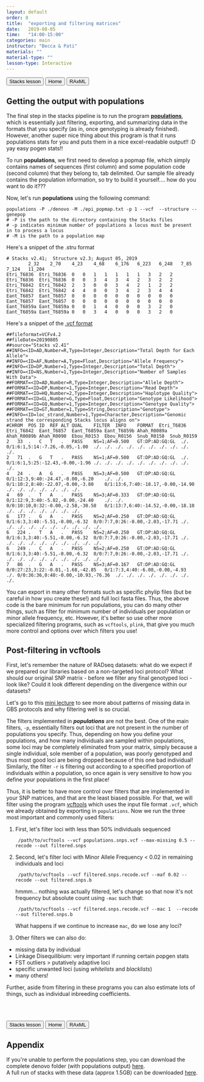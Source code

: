 ```yaml
---
layout: default
order: 8
title:  "exporting and filtering matrices"
date:   2019-08-05
time:   "14:00-15:00"
categories: main
instructor: "Becca & Pati"
materials: ""
material-type: ""
lesson-type: Interactive
---
```


<a href="https://rdtarvin.github.io/IBS2019_Genomics-of-Biodiversity/main/2019/08/05/05-stacks-epi.html"><button>Stacks lesson</button></a>		<a href="https://rdtarvin.github.io/IBS2019_Genomics-of-Biodiversity/"><button>Home</button></a>    <a href="https://rdtarvin.github.io/IBS2019_Genomics-of-Biodiversity/main/2019/08/05/09-raxml-epi.html"><button>RAxML</button></a>

Getting the output with **populations**
----

The final step in the stacks pipeline is to run the program [**populations**](http://catchenlab.life.illinois.edu/stacks/comp/populations.php), which is essentially just filtering, exporting, and summarizing data in the formats that you specify (as in, once genotyping is already finished). However, another super nice thing about this program is that it runs populations stats for you and puts them in a nice excel-readable output!! :D yay easy pogen stats!!  

To run **populations**, we first need to develop a popmap file, which simply contains names of sequences (first column) and some population code (second column) that they belong to, tab delimited. Our sample file already contains the population information, so try to build it yourself.... how do you want to do it???

Now, let's run **populations** using the following command:

    populations -P ./denovo -M ./epi_popmap.txt -p 1 --vcf  --structure --genepop
    # -P is the path to the directory containing the Stacks files
    # -p indicates minimum number of populations a locus must be present in to process a locus
    # -M is the path to a population map
    
Here's a snippet of the .stru format

	# Stacks v2.41;  Structure v2.3; August 05, 2019
			2_32	2_70	4_23	4_68	6_176	6_223	6_248	7_85	7_124	11_204
	Etri_T6836	Etri_T6836	0	0	1	1	1	1	1	3	2	2		
	Etri_T6836	Etri_T6836	0	0	3	4	3	4	2	3	2	2		
	Etri_T6842	Etri_T6842	2	3	0	0	3	4	2	1	2	2		
	Etri_T6842	Etri_T6842	4	4	0	0	3	4	2	3	4	4		
	Eant_T6857	Eant_T6857	0	0	0	0	0	0	0	0	0	0		
	Eant_T6857	Eant_T6857	0	0	0	0	0	0	0	0	0	0		
	Eant_T6859a	Eant_T6859a	0	0	1	4	0	0	0	3	2	0		
	Eant_T6859a	Eant_T6859a	0	0	3	4	0	0	0	3	2	0		

Here's a snippet of the [.vcf format](https://samtools.github.io/hts-specs/VCFv4.2.pdf)

	##fileformat=VCFv4.2
	##fileDate=20190805
	##source="Stacks v2.41"
	##INFO=<ID=AD,Number=R,Type=Integer,Description="Total Depth for Each Allele">
	##INFO=<ID=AF,Number=A,Type=Float,Description="Allele Frequency">
	##INFO=<ID=DP,Number=1,Type=Integer,Description="Total Depth">
	##INFO=<ID=NS,Number=1,Type=Integer,Description="Number of Samples With Data">
	##FORMAT=<ID=AD,Number=R,Type=Integer,Description="Allele Depth">
	##FORMAT=<ID=DP,Number=1,Type=Integer,Description="Read Depth">
	##FORMAT=<ID=HQ,Number=2,Type=Integer,Description="Haplotype Quality">
	##FORMAT=<ID=GL,Number=G,Type=Float,Description="Genotype Likelihood">
	##FORMAT=<ID=GQ,Number=1,Type=Integer,Description="Genotype Quality">
	##FORMAT=<ID=GT,Number=1,Type=String,Description="Genotype">
	##INFO=<ID=loc_strand,Number=1,Type=Character,Description="Genomic strand the corresponding Stacks locus aligns on">
	#CHROM	POS	ID	REF	ALT	QUAL	FILTER	INFO	FORMAT	Etri_T6836	Etri_T6842	Eant_T6857	Eant_T6859a	Eant_T6859b	Ahah_R0089a	Ahah_R0089b	Ahah_R0090	Ebou_R0153	Ebou_R0156	Snub_R0158	Snub_R0159
	2	33	.	C	T	.	PASS	NS=1;AF=0.500	GT:DP:AD:GQ:GL	./.	0/1:6:1,5:14:-7.26,-0.05,-1.00	./.	./.	./.	./.	./.	./.	./.	./.	./.	./.
	2	71	.	G	T	.	PASS	NS=1;AF=0.500	GT:DP:AD:GQ:GL	./.	0/1:6:1,5:25:-12.43,-0.00,-1.96	./.	./.	./.	./.	./.	./.	./.	./.	./.	./.
	4	24	.	A	G	.	PASS	NS=3;AF=0.500	GT:DP:AD:GQ:GL	0/1:12:3,9:40:-24.47,-0.00,-6.20	./.	./.	0/1:10:2,8:40:-22.07,-0.00,-3.80	0/1:13:6,7:40:-18.17,-0.00,-14.90	./.	./.	./.	./.	./.	./.	./.
	4	69	.	T	A	.	PASS	NS=3;AF=0.333	GT:DP:AD:GQ:GL	0/1:12:9,3:40:-5.82,-0.00,-24.40	./.	./.	0/0:10:10,0:32:-0.00,-2.58,-30.58	0/1:13:7,6:40:-14.52,-0.00,-18.10	./.	./.	./.	./.	./.	./.	./.
	6	177	.	G	A	.	PASS	NS=2;AF=0.250	GT:DP:AD:GQ:GL	0/1:6:3,3:40:-5.51,-0.00,-6.32	0/0:7:7,0:26:-0.00,-2.03,-17.71	./.	./.	./.	./.	./.	./.	./.	./.	./.	./.
	6	224	.	T	A	.	PASS	NS=2;AF=0.250	GT:DP:AD:GQ:GL	0/1:6:3,3:40:-5.51,-0.00,-6.32	0/0:7:7,0:26:-0.00,-2.03,-17.71	./.	./.	./.	./.	./.	./.	./.	./.	./.	./.
	6	249	.	C	A	.	PASS	NS=2;AF=0.250	GT:DP:AD:GQ:GL	0/1:6:3,3:40:-5.51,-0.00,-6.32	0/0:7:7,0:26:-0.00,-2.03,-17.71	./.	./.	./.	./.	./.	./.	./.	./.	./.	./.
	7	86	.	G	A	.	PASS	NS=3;AF=0.167	GT:DP:AD:GQ:GL	0/0:27:23,3:22:-0.01,-1.68,-42.85	0/1:7:3,4:40:-6.08,-0.00,-4.93	./.	0/0:36:36,0:40:-0.00,-10.93,-76.36	./.	./.	./.	./.	./.	./.	./.	./.


You can export in many other formats such as specific phylip files (but be careful in how you create these!) and full loci fasta files. Thus, the above code is the bare minimum for run populations, you can do many other things, such as filter for minimum number of individuals per population or minor allele frequency, etc. However, it's better so use other more specialized filtering programs, such as `vcftools`, `plink`, that give you much more control and options over which filters you use! 

Post-filtering in **vcftools**
----
First, let's remember the nature of RADseq datasets: what do we expect if we prepared our libraries based on a non-targeted loci protocol? What should our original SNP matrix - before we filter any final genotyped loci - look like? Could it look different depending on the divergence within our datasets? 

Let's go to this [mini lecture](https://docs.google.com/presentation/d/e/2PACX-1vS7BfHaXcT1ZMqvG-rrN_3Fg3n2ip66dONN6ocaJcP4Hi_dmpspbhaydAENEdEe5A/pub?start=false&loop=false&delayms=60000) to see more about patterns of missing data in GBS protocols and why filtering well is so crucial. 


The filters implemented in ***populations*** are not the best. One of the main filters, `-p`, essentially filters out loci that are not present in the number of populations you specify. Thus, depending on how you define your populations, and how many individuals are sampled within populations, some loci may be completely eliminated from your matrix, simply because a single individual, sole member of a population, was poorly genotyped and thus most good loci are being dropped because of this one bad individual! Similarly, the filter `-r` is filtering out according to a specified proportion of individuals within a population, so once again is very sensitive to how you define your populations in the first place! 


Thus, it is better to have more control over filters that are implemented in your SNP matrices, and that are the least biased possible. For that, we will filter using the program [vcftools](https://vcftools.github.io/man_latest.html) which uses the input file format `.vcf`, which we already obtained by exporting in `populations`. Now we run the three most important and commonly used filters: 

1. First, let's filter loci with less than 50% individuals sequenced

		/path/to/vcftools --vcf populations.snps.vcf --max-missing 0.5 --recode --out filtered.snps


2. Second, let's filter loci with Minor Allele Frequency < 0.02 in remaining individuals and loci

		/path/to/vcftools --vcf filtered.snps.recode.vcf --maf 0.02 --recode --out filtered.snps.b
		
	hmmm... nothing was actually filtered, let's change so that now it's not frequency but absolute count using `-mac` such that: 

		/path/to/vcftools --vcf filtered.snps.recode.vcf --mac 1  --recode --out filtered.snps.b

	What happens if we continue to increase `mac`, do we lose any loci? 


3. Other filters we can also do:

- missing data by individual
- Linkage Disequilibium: very important if running certain popgen stats
- FST outliers > putatively adaptive loci
- specific unwanted loci (using *whitelists* and *blacklists*)
- many others! 

Further, aside from filtering in these programs you can also estimate lots of things, such as individual inbreeding coefficients. 


<br><br>

<a href="https://rdtarvin.github.io/IBS2019_Genomics-of-Biodiversity/main/2019/08/05/05-stacks-epi.html"><button>Stacks lesson</button></a>		<a href="https://rdtarvin.github.io/IBS2019_Genomics-of-Biodiversity/"><button>Home</button></a>    <a href="https://rdtarvin.github.io/IBS2019_Genomics-of-Biodiversity/main/2019/08/05/09-raxml-epi.html"><button>RAxML</button></a>


## Appendix

If you're unable to perform the populations step, you can download the complete denovo folder (with populations output) [here](https://drive.google.com/drive/folders/1RdCsMo6YpOppUigrDgdDv7ju3xaBFD2G?usp=sharing).<br>
A full run of stacks with these data (approx 1.5GB) can be downloaded [here](https://drive.google.com/drive/folders/172ZgAdYmVJhZ_ILaKgY5EHRqV-dWnf_y?usp=sharing).<br>





